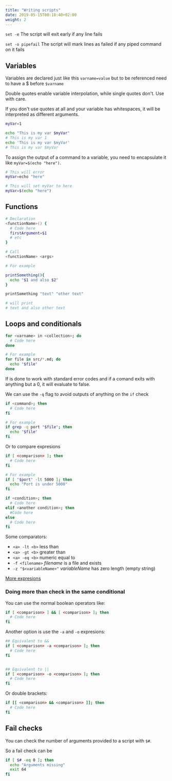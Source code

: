 ```yaml
---
title: "Writing scripts"
date: 2019-05-15T00:18:40+02:00
weight: 2
---
```


`set -e` The script will exit early if any line fails

`set -o pipefail` The script will mark lines as failed if any piped command on it fails

## Variables

Variables are declared just like this `varname=value` but to be referenced need to have a $ before `$varname`

Double quotes enable variable interpolation, while single quotes don't. Use with care.

If you don't use quotes at all and your variable has whitespaces, it will be interpreted as different arguments.

```bash
myVar=1

echo "This is my var $myVar"
# This is my var 1
echo 'This is my var $myVar'
# This is my var $myVar
```

To assign the output of a command to a variable, you need to encapsulate it like `myVar=$(echo "here")`.

```bash
# This will error
myVar=echo "here"

# This will set myVar to here
myVar=$(echo "here")

```

## Functions

```bash
# Declaration
<functionName>() {
  # Code here
  firstArgument=$1
  # etc
}

# Call
<functionName> <args>

# For example

printSomething(){
  echo "$1 and also $2"
}

printSomething "text" "other text"

# will print
# text and also other text
```


## Loops and conditionals

```bash
for <varname> in <collection>; do
  # Code here
done

# For example
for file in src/*.md; do
  echo "$file"
done
```

If is done to work with standard error codes and if a comand exits with anything but a 0, it will evaluate to false.

We can use the `-q` flag to avoid outputs of anything on the `if` check

```bash
if <command>; then
  # Code here
fi

# For example
if grep -q port "$file"; then
  echo "$file"
fi
```

Or to compare expresions


```bash
if [ <comparison> ]; then
  # Code here
fi

# For example
if [ "$port" -lt 5000 ]; then
  echo "Port is under 5000"
fi
```


```bash
if <condition>; then
  # Code here
elif <another condition>; then
  #Code here
else
  # Code here
fi
```

Some comparators:

- `<a> -lt <b>` less than
- `<a> -gt <b>` greater than
- `<a> -eq <b>` numeric equal to
- `-f <filename>` *filename* is a file and exists
- `-z "$<variableName>"` *variableName* has zero length (empty string)

[More expresions](http://tldp.org/LDP/Bash-Beginners-Guide/html/sect_07_01.html)

### Doing more than check in the same conditional

You can use the normal boolean operators like:

```bash
if [ <comparison> ] && [ <comparison> ]; then
  # Code here
fi
```

Another option is use the `-a` and `-o` expresions:

```bash
## Equivalent to &&
if [ <comparison> -a <comparison> ]; then
  # Code here
fi


## Equivalent to ||
if [ <comparison> -o <comparison> ]; then
  # Code here
fi
```

Or double brackets:

```bash
if [[ <comparison> && <comparison> ]]; then
  # Code here
fi
```

## Fail checks

You can check the number of arguments provided to a script with `$#`.

So a fail check can be

```bash
if [ $# -eq 0 ]; then
  echo "Arguments missing"
  exit 64
fi
```
